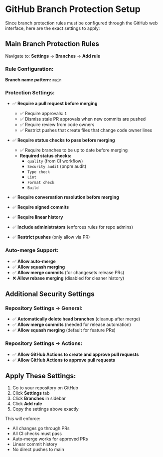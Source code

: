 # GitHub Branch Protection Setup

Since branch protection rules must be configured through the GitHub web interface, here are the exact settings to apply:

## Main Branch Protection Rules

Navigate to: **Settings** → **Branches** → **Add rule**

### Rule Configuration:

**Branch name pattern:** `main`

### Protection Settings:

- ✅ **Require a pull request before merging**

  - ✅ Require approvals: `1`
  - ✅ Dismiss stale PR approvals when new commits are pushed
  - ✅ Require review from code owners
  - ✅ Restrict pushes that create files that change code owner lines

- ✅ **Require status checks to pass before merging**

  - ✅ Require branches to be up to date before merging
  - **Required status checks:**
    - `quality` (from CI workflow)
    - `Security audit` (pnpm audit)
    - `Type check`
    - `Lint`
    - `Format check`
    - `Build`

- ✅ **Require conversation resolution before merging**

- ✅ **Require signed commits**

- ✅ **Require linear history**

- ✅ **Include administrators** (enforces rules for repo admins)

- ✅ **Restrict pushes** (only allow via PR)

### Auto-merge Support:

- ✅ **Allow auto-merge**
- ✅ **Allow squash merging**
- ✅ **Allow merge commits** (for changesets release PRs)
- ❌ **Allow rebase merging** (disabled for cleaner history)

## Additional Security Settings

### Repository Settings → General:

- ✅ **Automatically delete head branches** (cleanup after merge)
- ✅ **Allow merge commits** (needed for release automation)
- ✅ **Allow squash merging** (default for feature PRs)

### Repository Settings → Actions:

- ✅ **Allow GitHub Actions to create and approve pull requests**
- ✅ **Allow GitHub Actions to approve pull requests**

## Apply These Settings:

1. Go to your repository on GitHub
2. Click **Settings** tab
3. Click **Branches** in sidebar
4. Click **Add rule**
5. Copy the settings above exactly

This will enforce:

- All changes go through PRs
- All CI checks must pass
- Auto-merge works for approved PRs
- Linear commit history
- No direct pushes to main
